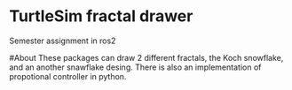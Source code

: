 # TurtleSim fractal drawer
Semester assignment in ros2

#About
These packages can draw 2 different fractals, the Koch snowflake, and an another snawflake desing. There is also an implementation of propotional controller in python.


